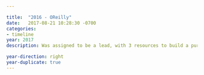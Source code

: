 ```yaml
---

title:  "2016 - OReilly"
date:   2017-08-21 10:28:30 -0700
categories:
- timeline
year: 2017
description: Was assigned to be a lead, with 3 resources to build a pure vanilla javascript web component library, containing over 20 components that could be used in our React, Angular, and Vue applications.

year-direction: right
year-duplicate: true
---
```

